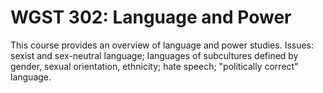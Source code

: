 # WGST 302: Language and Power

This course provides an overview of language and power studies. Issues: sexist and sex-neutral language; languages of subcultures defined by gender, sexual orientation, ethnicity; hate speech; "politically correct" language.